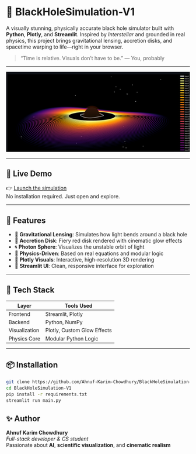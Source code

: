 # 🌌 BlackHoleSimulation-V1

A visually stunning, physically accurate black hole simulator built with **Python**, **Plotly**, and **Streamlit**. Inspired by *Interstellar* and grounded in real physics, this project brings gravitational lensing, accretion disks, and spacetime warping to life—right in your browser.

> “Time is relative. Visuals don’t have to be.” — You, probably

---

![Black Hole Simulation V1](https://github.com/Ahnuf-Karim-Chowdhury/BlackHoleSimulation-V1/blob/main/V1.png?raw=true)

---

## 🚀 Live Demo

👉 [Launch the simulation](https://blackholesimulation-v1.streamlit.app/)  
No installation required. Just open and explore.

---

## 🎯 Features

- 🔭 **Gravitational Lensing**: Simulates how light bends around a black hole  
- 🌋 **Accretion Disk**: Fiery red disk rendered with cinematic glow effects  
- 🌀 **Photon Sphere**: Visualizes the unstable orbit of light  
- 🧠 **Physics-Driven**: Based on real equations and modular logic  
- 🎨 **Plotly Visuals**: Interactive, high-resolution 3D rendering  
- 🧪 **Streamlit UI**: Clean, responsive interface for exploration  

---

## 🧰 Tech Stack

| Layer        | Tools Used                  |
|--------------|-----------------------------|
| Frontend     | Streamlit, Plotly           |
| Backend      | Python, NumPy               |
| Visualization| Plotly, Custom Glow Effects |
| Physics Core | Modular Python Logic        |

---

## 📦 Installation

```bash
git clone https://github.com/Ahnuf-Karim-Chowdhury/BlackHoleSimulation-V1.git
cd BlackHoleSimulation-V1
pip install -r requirements.txt
streamlit run main.py
```

## ✨ Author

**Ahnuf Karim Chowdhury**  
*Full-stack developer & CS student*  
Passionate about **AI**, **scientific visualization**, and **cinematic realism**

